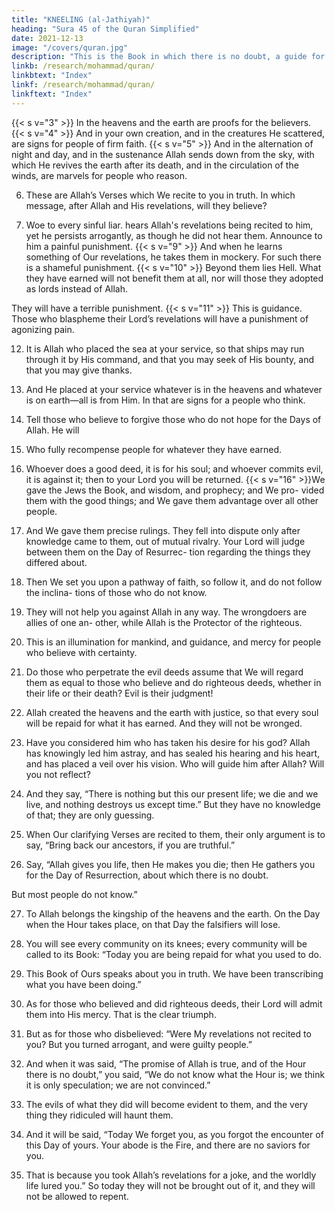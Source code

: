 ```yaml
---
title: "KNEELING (al-Jathiyah)"
heading: "Sura 45 of the Quran Simplified"
date: 2021-12-13
image: "/covers/quran.jpg"
description: "This is the Book in which there is no doubt, a guide for the righteous."
linkb: /research/mohammad/quran/
linkbtext: "Index"
linkf: /research/mohammad/quran/
linkftext: "Index"
---
```


<!-- {{< s v="1" >}}  Ha, Meem. The revelation of the Book is from Allah. -->
{{< s v="3" >}}  In the heavens and the earth are proofs for the believers.
{{< s v="4" >}}  And in your own creation, and in the creatures He scattered, are signs for people of firm faith.
{{< s v="5" >}}  And in the alternation of night and day, and in the sustenance Allah sends down from the sky, with which He revives the earth after its death, and in the circulation of the winds, are marvels for people who reason.

6. These are Allah’s Verses which We recite to you in truth. In which message, after Allah
and His revelations, will they believe?

7. Woe to every sinful liar. hears Allah's revelations being recited to him, yet he persists arrogantly, as though he did not hear them. Announce to him a painful punishment.
{{< s v="9" >}}  And when he learns something of Our revelations, he takes them in mockery. For such there is a shameful punishment.
{{< s v="10" >}}  Beyond them lies Hell. What they have earned will not benefit them at all, nor will
those they adopted as lords instead of Allah.

They will have a terrible punishment.
{{< s v="11" >}}  This is guidance. Those who blaspheme their Lord’s revelations will have a punishment of agonizing pain.

12. It is Allah who placed the sea at your service, so that ships may run through it by His
command, and that you may seek of His bounty, and that you may give thanks.

13. And He placed at your service whatever is in the heavens and whatever is on earth—all is from Him. In that are signs for a people who think.

14. Tell those who believe to forgive those who do not hope for the Days of Allah. He will

8. Who 
fully recompense people for whatever they
have earned.
15. Whoever does a good deed, it is for his soul;
and whoever commits evil, it is against it;
then to your Lord you will be returned.
{{< s v="16" >}}We gave the Jews the Book,
and wisdom, and prophecy; and We pro-
vided them with the good things; and We
gave them advantage over all other people.
17. And We gave them precise rulings. They fell into dispute only after knowledge came to
them, out of mutual rivalry. Your Lord will judge between them on the Day of Resurrec-
tion regarding the things they differed about.

18. Then We set you upon a pathway of faith, so follow it, and do not follow the inclina-
tions of those who do not know.

19. They will not help you against Allah in any way. The wrongdoers are allies of one an-
other, while Allah is the Protector of the righteous.
20. This is an illumination for mankind, and guidance, and mercy for people who believe
with certainty.

21. Do those who perpetrate the evil deeds assume that We will regard them as equal to
those who believe and do righteous deeds, whether in their life or their death? Evil is
their judgment!

22. Allah created the heavens and the earth with justice, so that every soul will be repaid
for what it has earned. And they will not be wronged.
23. Have you considered him who has taken his desire for his god? Allah has knowingly
led him astray, and has sealed his hearing and his heart, and has placed a veil over his vision.
Who will guide him after Allah? Will you not reflect?

24. And they say, “There is nothing but this our present life; we die and we live, and nothing destroys us except time.” But they have no knowledge of that; they are only guessing.

25. When Our clarifying Verses are recited to them, their only argument is to say, “Bring
back our ancestors, if you are truthful.”

26. Say, “Allah gives you life, then He makes you die; then He gathers you for the Day of
Resurrection, about which there is no doubt.

But most people do not know.”

27. To Allah belongs the kingship of the heavens and the earth. On the Day when the Hour
takes place, on that Day the falsifiers will lose.

28. You will see every community on its knees; every community will be called to its Book:
“Today you are being repaid for what you used to do.

29. This Book of Ours speaks about you in truth. We have been transcribing what you have been doing.”

30. As for those who believed and did righteous deeds, their Lord will admit them into
His mercy. That is the clear triumph.

31. But as for those who disbelieved: “Were My revelations not recited to you? But you turned arrogant, and were guilty people.”

32. And when it was said, “The promise of Allah is true, and of the Hour there is no doubt,”
you said, “We do not know what the Hour is;  we think it is only speculation; we are not convinced.”

33. The evils of what they did will become evident to them, and the very thing they ridiculed will haunt them.

34. And it will be said, “Today We forget you, as you forgot the encounter of this Day of
yours. Your abode is the Fire, and there are no saviors for you.

35. That is because you took Allah’s revelations for a joke, and the worldly life lured
you.” So today they will not be brought out of it, and they will not be allowed to repent.
<!-- 36. Praise belongs to Allah; Lord of the heavens, Lord of the earth, Lord of humanity.
37. To Him belongs all supremacy in the heavens and the earth. He is the Majestic, the
Wise. -->
